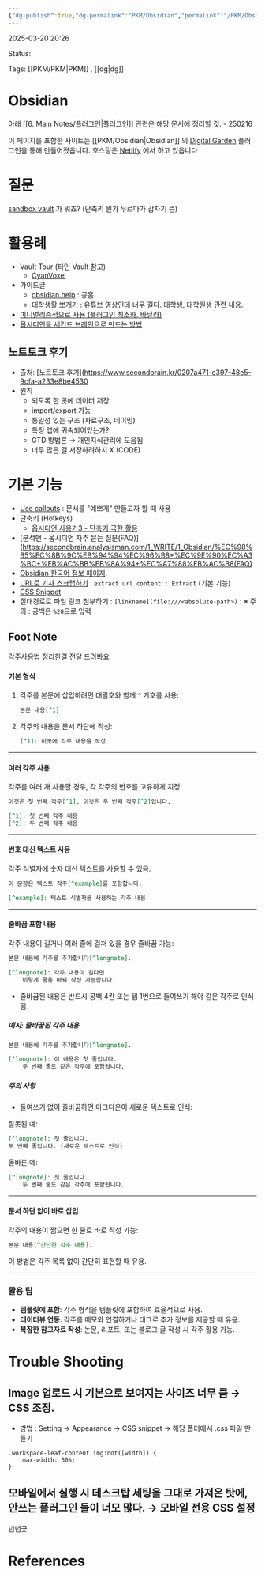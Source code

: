 ```yaml
---
{"dg-publish":true,"dg-permalink":"PKM/Obsidian","permalink":"/PKM/Obsidian/"}
---
```



2025-03-20 20:26

Status: 

Tags: [[PKM/PKM\|PKM]] , [[dg\|dg]] 

# Obsidian
아래 [[6. Main Notes/플러그인\|플러그인]] 관련은 해당 문서에 정리할 것. - 250216

이 페이지를 포함한 사이트는 [[PKM/Obsidian\|Obsidian]] 의 [Digital Garden](https://dg-docs.ole.dev/) 플러그인을 통해 만들어졌읍니다. 호스팅은 [Netlify](https://app.netlify.com/) 에서 하고 있읍니다

# 질문
[sandbox vault](https://forum.obsidian.md/t/how-to-open-sandbox-vault/50028) 가 뭐죠? (단축키 뭔가 누르다가 갑자기 뜸)

# 활용례
- Vault Tour (타인 Vault 참고)
	- [CyanVoxel](https://www.youtube.com/watch?v=rAkerV8rlow)
- 가이드글
	- [obsidian.help](https://help.obsidian.md/Home) : 공홈
	- [대학생활 뽀개기](https://www.youtube.com/watch?v=NrwTzzSNPK8) : 유튜브 영상인데 너무 길다. 대학생, 대학원생 관련 내용.
- [미니멀리즘적으로 사용 (플러그인 최소화, 바닐라)](https://youtu.be/hSTy_BInQs8) 
- [옵시디언을 세컨드 브레인으로 만드는 방법](https://info.quokkanews.com/옵시디언을-세컨드-브레인으로-만드는-방법/) 
## 노트토크 후기
- 출처: [노트토크 후기](https://www.secondbrain.kr/0207a471-c397-48e5-9cfa-a233e8be4530
- 원칙
    - 되도록 한 곳에 데이터 저장
	- import/export 가능
	- 통일성 있는 구조 (자료구조, 네이밍)
	- 특정 앱에 귀속되어있는가?
	- GTD 방법론 → 개인지식관리에 도움됨
	- 너무 많은 걸 저장하려하지 X (CODE)

# 기본 기능
- [Use callouts](https://help.obsidian.md/How+to/Use+callouts) : 문서를 "예쁘게" 만들고자 할 때 사용
- 단축키 (Hotkeys)
	- [옵시디언 사용기3 - 단축키 극한 활용](https://kexplain.com/15)
- [분석맨 - 옵시디언 자주 묻는 질문(FAQ)](https://secondbrain.analysisman.com/1_WRITE/1_Obsidian/%EC%98%B5%EC%8B%9C%EB%94%94%EC%96%B8+%EC%9E%90%EC%A3%BC+%EB%AC%BB%EB%8A%94+%EC%A7%88%EB%AC%B8(FAQ)  
- [Obsidian 한국어 정보 페이지](https://publish.obsidian.md/help-ko/%EB%85%B8%ED%8A%B8%EC%99%80+%ED%8C%8C%EC%9D%BC+%EC%97%B0%EA%B2%B0%ED%95%98%EA%B8%B0/%EB%B3%84%EC%B9%AD). 
- [URL로 기사 스크랩하기](https://junggam2.tistory.com/43) : ``extract url content : Extract`` (기본 기능)
- [CSS Snippet](https://m.cafe.naver.com/ca-fe/web/cafes/obsidianary/articles/8325?tc=shared_link&useCafeId=false&or=nid.naver.com&buid=28feaaf8-43de-43ce-b674-83bc3e27de1e&art=ZXh0ZXJuYWwtc2VydmljZS1uYXZlci1ldGMtZm9yLWNvbW1lbnQ.eyJ0eXAiOiJKV1QiLCJhbGciOiJIUzI1NiJ9.eyJjYWZlVHlwZSI6IkNBRkVfSUQiLCJhcnRpY2xlSWQiOjgzMjUsImlzc3VlZEF0IjoxNzI3ODcwMjk0NjAwLCJjYWZlSWQiOjMwNTM3NDQ4fQ.J8ly4JzAmKo6_rKTD1F4g4GSJ-_hz4IWBZO_om2bZrs) 
- 절대경로로 파일 링크 첨부하기 : `[linkname](file:///<absolute-path>)` : ※ 주의 : 공백은 `%20`으로 입력

## Foot Note
각주사용법 정리한걸 전달 드려봐요

#### **기본 형식**

1. 각주를 본문에 삽입하려면 대괄호와 함께 `^` 기호를 사용:
    
    ```markdown
    본문 내용[^1]
    ```
    
2. 각주의 내용을 문서 하단에 작성:
    
    ```markdown
    [^1]: 이곳에 각주 내용을 작성
    ```
    

---

#### **여러 각주 사용**

각주를 여러 개 사용할 경우, 각 각주의 번호를 고유하게 지정:

```markdown
이것은 첫 번째 각주[^1], 이것은 두 번째 각주[^2]입니다.

[^1]: 첫 번째 각주 내용
[^2]: 두 번째 각주 내용
```

---

#### **번호 대신 텍스트 사용**

각주 식별자에 숫자 대신 텍스트를 사용할 수 있음:

```markdown
이 문장은 텍스트 각주[^example]를 포함합니다.

[^example]: 텍스트 식별자를 사용하는 각주 내용
```

---

#### **줄바꿈 포함 내용**

각주 내용이 길거나 여러 줄에 걸쳐 있을 경우 줄바꿈 가능:

```markdown
본문 내용에 각주를 추가합니다[^longnote].

[^longnote]: 각주 내용이 길다면
    이렇게 줄을 바꿔 작성 가능합니다.
```

- 줄바꿈된 내용은 반드시 공백 4칸 또는 탭 1번으로 들여쓰기 해야 같은 각주로 인식됨.

##### 예시: 줄바꿈된 각주 내용

```markdown
본문 내용에 각주를 추가합니다[^longnote].

[^longnote]: 이 내용은 첫 줄입니다.
    두 번째 줄도 같은 각주에 포함됩니다.
```

##### 주의 사항

- 들여쓰기 없이 줄바꿈하면 마크다운이 새로운 텍스트로 인식:

잘못된 예:

```markdown
[^longnote]: 첫 줄입니다.
두 번째 줄입니다. (새로운 텍스트로 인식)
```

올바른 예:

```markdown
[^longnote]: 첫 줄입니다.
    두 번째 줄도 같은 각주에 포함됩니다.
```

---

#### **문서 하단 없이 바로 삽입**

각주의 내용이 짧으면 한 줄로 바로 작성 가능:

```markdown
본문 내용[^간단한 각주 내용].
```

이 방법은 각주 목록 없이 간단히 표현할 때 유용.

---

### 활용 팁
- **템플릿에 포함**: 각주 형식을 템플릿에 포함하여 효율적으로 사용.
- **데이터뷰 연동**: 각주를 메모와 연결하거나 태그로 추가 정보를 제공할 때 유용.
- **복잡한 참고자료 작성**: 논문, 리포트, 또는 블로그 글 작성 시 각주 활용 가능.
# Trouble Shooting
## Image 업로드 시 기본으로 보여지는 사이즈 너무 큼 → CSS 조정. 
- 방법 : Setting → Appearance → CSS snippet → 해당 폴더에서 .css 파일 만들기
```
.workspace-leaf-content img:not([width]) {
    max-width: 50%;
}
```

## 모바일에서 실행 시 데스크탑 세팅을 그대로 가져온 탓에, 안쓰는 플러그인 들이 너모 많다. → 모바일 전용 CSS 설정
념념굿

# References
